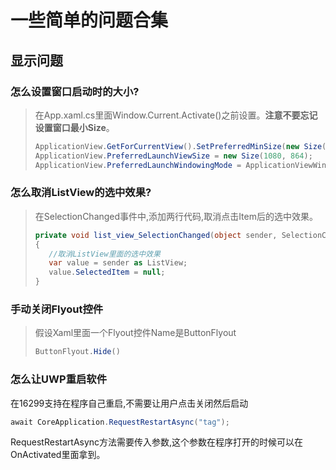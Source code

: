 # 一些简单的问题合集

## 显示问题
### 怎么设置窗口启动时的大小?
> 在App.xaml.cs里面Window.Current.Activate()之前设置。**注意不要忘记设置窗口最小Size**。
> ```cs
> ApplicationView.GetForCurrentView().SetPreferredMinSize(new Size(800, 640));
> ApplicationView.PreferredLaunchViewSize = new Size(1080, 864);
> ApplicationView.PreferredLaunchWindowingMode = ApplicationViewWindowingMode.PreferredLaunchViewSize;
> ```

### 怎么取消ListView的选中效果?
> 在SelectionChanged事件中,添加两行代码,取消点击Item后的选中效果。
> ```cs
> private void list_view_SelectionChanged(object sender, SelectionChangedEventArgs e)
> {
>    //取消ListView里面的选中效果
>    var value = sender as ListView;
>    value.SelectedItem = null;
> }
> ```

### 手动关闭Flyout控件
> 假设Xaml里面一个Flyout控件Name是ButtonFlyout
> ```cs
> ButtonFlyout.Hide()
> ```

### 怎么让UWP重启软件
在16299支持在程序自己重启,不需要让用户点击关闭然后启动
```cs
await CoreApplication.RequestRestartAsync("tag");
```
RequestRestartAsync方法需要传入参数,这个参数在程序打开的时候可以在OnActivated里面拿到。